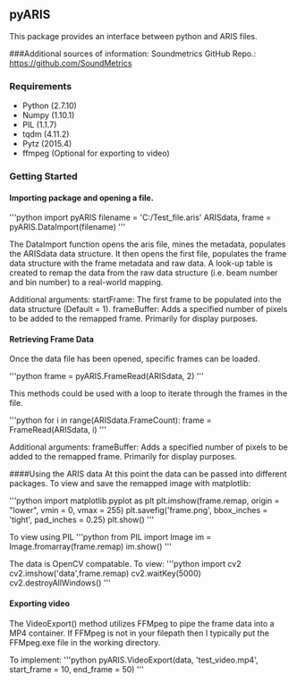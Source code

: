 ## pyARIS

This package provides an interface between python and ARIS files.

###Additional sources of information:
Soundmetrics GitHub Repo.: https://github.com/SoundMetrics

### Requirements
* Python (2.7.10)
* Numpy (1.10.1) 
* PIL (1.1.7)
* tqdm (4.11.2)
* Pytz (2015.4)
* ffmpeg (Optional for exporting to video)

### Getting Started

#### Importing package and opening a file.
'''python
	import pyARIS
	filename = 'C:/Test_file.aris'
	ARISdata, frame = pyARIS.DataImport(filename)
'''

The DataImport function opens the aris file, mines the metadata, populates the ARISdata
data structure.  It then opens the first file, populates the frame data structure with the
frame metadata and raw data.  A look-up table is created to remap the data from the raw
data structure (i.e. beam number and bin number) to a real-world mapping.  

Additional arguments:
startFrame: The first frame to be populated into the data structure (Default = 1). 
frameBuffer: Adds a specified number of pixels to be added to the remapped frame.
	Primarily for display purposes.

#### Retrieving Frame Data

Once the data file has been opened, specific frames can be loaded.  

'''python
	frame = pyARIS.FrameRead(ARISdata, 2)
'''

This methods could be used with a loop to iterate through the frames in the file. 

'''python
	for i in range(ARISdata.FrameCount):
        frame = FrameRead(ARISdata, i)
'''

Additional arguments: 
frameBuffer: Adds a specified number of pixels to be added to the remapped frame.
	Primarily for display purposes.

####Using the ARIS data
At this point the data can be passed into different packages.  To view and save
the remapped image with matplotlib:

'''python
	import matplotlib.pyplot as plt
	plt.imshow(frame.remap, origin = "lower", vmin = 0, vmax = 255)
	plt.savefig('frame.png', bbox_inches = 'tight', pad_inches = 0.25)
	plt.show()
'''

To view using PIL
'''python
	from PIL import Image
	im = Image.fromarray(frame.remap)
	im.show()
'''

The data is OpenCV compatable.  To view:
'''python
	import cv2
	cv2.imshow('data',frame.remap)
	cv2.waitKey(5000)
	cv2.destroyAllWindows()
'''

#### Exporting video
The VideoExport() method utilizes FFMpeg to pipe the frame data into a MP4 container.
If FFMpeg is not in your filepath then I typically put the FFMpeg.exe file in the 
working directory.

To implement:
'''python
	pyARIS.VideoExport(data, 'test_video.mp4', start_frame = 10, end_frame = 50)
'''